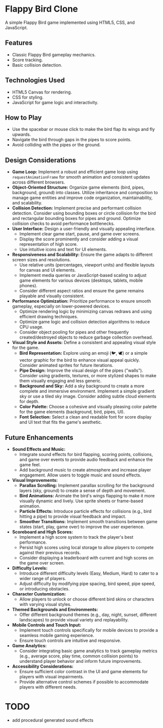 # Flappy Bird Clone

A simple Flappy Bird game implemented using HTML5, CSS, and JavaScript.

## Features

-   Classic Flappy Bird gameplay mechanics.
-   Score tracking.
-   Basic collision detection.

## Technologies Used

-   HTML5 Canvas for rendering.
-   CSS for styling.
-   JavaScript for game logic and interactivity.

## How to Play

-   Use the spacebar or mouse click to make the bird flap its wings and fly upwards.
-   Navigate the bird through gaps in the pipes to score points.
-   Avoid colliding with the pipes or the ground.

## Design Considerations

-   **Game Loop:** Implement a robust and efficient game loop using `requestAnimationFrame` for smooth animation and consistent updates across different browsers.
-   **Object-Oriented Structure:** Organize game elements (bird, pipes, background, ground) into classes. Utilize inheritance and composition to manage game entities and improve code organization, maintainability, and scalability.
-   **Collision Detection:** Implement precise and performant collision detection. Consider using bounding boxes or circle collision for the bird and rectangular bounding boxes for pipes and ground. Optimize collision checks to avoid performance bottlenecks.
-   **User Interface:** Design a user-friendly and visually appealing interface.
    -   Implement clear game start, pause, and game over screens.
    -   Display the score prominently and consider adding a visual representation of high score.
    -   Use intuitive icons and text for UI elements.
-   **Responsiveness and Scalability:** Ensure the game adapts to different screen sizes and resolutions.
    -   Use relative units (percentages, viewport units) and flexible layouts for canvas and UI elements.
    -   Implement media queries or JavaScript-based scaling to adjust game elements for various devices (desktops, tablets, mobile phones).
    -   Consider different aspect ratios and ensure the game remains playable and visually consistent.
-   **Performance Optimization:** Prioritize performance to ensure smooth gameplay, especially on lower-powered devices.
    -   Optimize rendering logic by minimizing canvas redraws and using efficient drawing techniques.
    -   Optimize game logic and collision detection algorithms to reduce CPU usage.
    -   Consider object pooling for pipes and other frequently created/destroyed objects to reduce garbage collection overhead.
-   **Visual Style and Assets:** Define a consistent and appealing visual style for the game.
    -   **Bird Representation:** Explore using an emoji (🐦, 🕊️) or a simple vector graphic for the bird to enhance visual appeal quickly. Consider animated sprites for future iterations.
    -   **Pipe Design:** Improve the visual design of the pipes ("walls"). Consider using gradients, textures, or more stylized shapes to make them visually engaging and less generic.
    -   **Background and Sky:** Add a sky background to create a more complete and immersive environment. Implement a simple gradient sky or use a tiled sky image. Consider adding subtle cloud elements for depth.
    -   **Color Palette:** Choose a cohesive and visually pleasing color palette for the game elements (background, bird, pipes, UI).
    -   **Font Selection:** Select a clean and readable font for score display and UI text that fits the game's aesthetic.

## Future Enhancements

-   **Sound Effects and Music:**
    -   Integrate sound effects for bird flapping, scoring points, collisions, and game over events to provide audio feedback and enhance the game feel.
    -   Add background music to create atmosphere and increase player engagement. Allow users to toggle music and sound effects.
-   **Visual Improvements:**
    -   **Parallax Scrolling:** Implement parallax scrolling for the background layers (sky, ground) to create a sense of depth and movement.
    -   **Bird Animations:** Animate the bird's wings flapping to make it more visually dynamic and lively. Use sprite sheets or frame-based animation.
    -   **Particle Effects:** Introduce particle effects for collisions (e.g., bird hitting a pipe) to provide visual feedback and impact.
    -   **Smoother Transitions:** Implement smooth transitions between game states (start, play, game over) to improve the user experience.
-   **Scoreboard and High Scores:**
    -   Implement a high score system to track the player's best performance.
    -   Persist high scores using local storage to allow players to compete against their previous records.
    -   Consider displaying a leaderboard with current and high scores on the game over screen.
-   **Difficulty Levels:**
    -   Introduce different difficulty levels (Easy, Medium, Hard) to cater to a wider range of players.
    -   Adjust difficulty by modifying pipe spacing, bird speed, pipe speed, or introducing obstacles.
-   **Character Customization:**
    -   Allow players to unlock or choose different bird skins or characters with varying visual styles.
-   **Themed Backgrounds and Environments:**
    -   Offer different background themes (e.g., day, night, sunset, different landscapes) to provide visual variety and replayability.
-   **Mobile Controls and Touch Input:**
    -   Implement touch controls specifically for mobile devices to provide a seamless mobile gaming experience.
    -   Ensure touch controls are intuitive and responsive.
-   **Game Analytics:**
    -   Consider integrating basic game analytics to track gameplay metrics (e.g., average score, play time, common collision points) to understand player behavior and inform future improvements.
-   **Accessibility Considerations:**
    -   Ensure sufficient color contrast in the UI and game elements for players with visual impairments.
    -   Provide alternative control schemes if possible to accommodate players with different needs.

# TODO

-   add procedural generated sound effects
